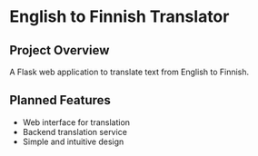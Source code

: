 # English to Finnish Translator

## Project Overview
A Flask web application to translate text from English to Finnish.

## Planned Features
- Web interface for translation
- Backend translation service
- Simple and intuitive design